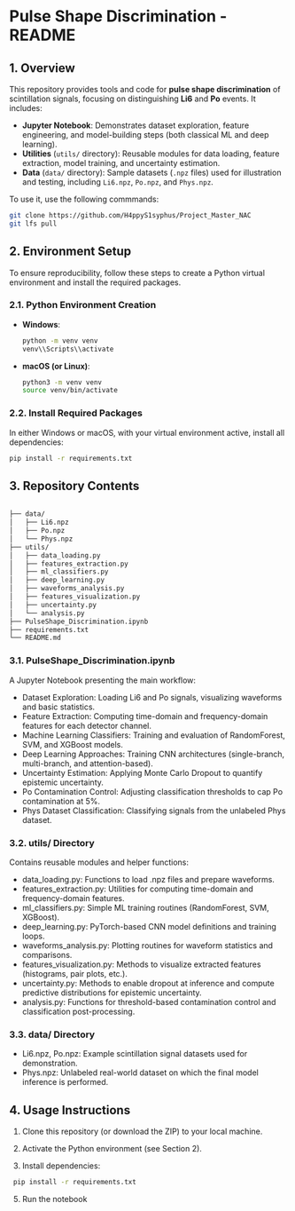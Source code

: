 # Pulse Shape Discrimination - README

## 1. Overview

This repository provides tools and code for **pulse shape discrimination** of scintillation signals, focusing on distinguishing **Li6** and **Po** events. It includes:

- **Jupyter Notebook**: Demonstrates dataset exploration, feature engineering, and model-building steps (both classical ML and deep learning).
- **Utilities** (`utils/` directory): Reusable modules for data loading, feature extraction, model training, and uncertainty estimation.
- **Data** (`data/` directory): Sample datasets (`.npz` files) used for illustration and testing, including `Li6.npz`, `Po.npz`, and `Phys.npz`.

To use it, use the following commmands:

  ```bash
  git clone https://github.com/H4ppyS1syphus/Project_Master_NAC
  git lfs pull 
  ```


## 2. Environment Setup

To ensure reproducibility, follow these steps to create a Python virtual environment and install the required packages.

### 2.1. Python Environment Creation

- **Windows**:

  ```bash
  python -m venv venv
  venv\\Scripts\\activate
  ```

- **macOS (or Linux)**:

  ```bash
  python3 -m venv venv 
  source venv/bin/activate
  ```

### 2.2. Install Required Packages

In either Windows or macOS, with your virtual environment active, install all dependencies:

  ```bash
  pip install -r requirements.txt
  ```

## 3. Repository Contents

  ```bash

├── data/
│   ├── Li6.npz
│   ├── Po.npz
│   └── Phys.npz
├── utils/
│   ├── data_loading.py
│   ├── features_extraction.py
│   ├── ml_classifiers.py
│   ├── deep_learning.py
│   ├── waveforms_analysis.py
│   ├── features_visualization.py
│   ├── uncertainty.py
│   └── analysis.py
├── PulseShape_Discrimination.ipynb
├── requirements.txt
└── README.md
```

### 3.1. PulseShape_Discrimination.ipynb
A Jupyter Notebook presenting the main workflow:

- Dataset Exploration: Loading Li6 and Po signals, visualizing waveforms and basic statistics.
- Feature Extraction: Computing time-domain and frequency-domain features for each detector channel.
- Machine Learning Classifiers: Training and evaluation of RandomForest, SVM, and XGBoost models.
- Deep Learning Approaches: Training CNN architectures (single-branch, multi-branch, and attention-based).
- Uncertainty Estimation: Applying Monte Carlo Dropout to quantify epistemic uncertainty.
- Po Contamination Control: Adjusting classification thresholds to cap Po contamination at 5%.
- Phys Dataset Classification: Classifying signals from the unlabeled Phys dataset.

### 3.2. utils/ Directory
Contains reusable modules and helper functions:

- data_loading.py: Functions to load .npz files and prepare waveforms.
- features_extraction.py: Utilities for computing time-domain and frequency-domain features.
- ml_classifiers.py: Simple ML training routines (RandomForest, SVM, XGBoost).
- deep_learning.py: PyTorch-based CNN model definitions and training loops.
- waveforms_analysis.py: Plotting routines for waveform statistics and comparisons.
- features_visualization.py: Methods to visualize extracted features (histograms, pair plots, etc.).
- uncertainty.py: Methods to enable dropout at inference and compute predictive distributions for epistemic uncertainty.
- analysis.py: Functions for threshold-based contamination control and classification post-processing.

### 3.3. data/ Directory
- Li6.npz, Po.npz: Example scintillation signal datasets used for demonstration.
- Phys.npz: Unlabeled real-world dataset on which the final model inference is performed.

## 4. Usage Instructions

1. Clone this repository (or download the ZIP) to your local machine.

2. Activate the Python environment (see Section 2).

3. Install dependencies:

 ```bash
  pip install -r requirements.txt
  ```

5. Run the notebook

